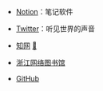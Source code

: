 - [Notion](https://www.notion.so/)：笔记软件

- [Twitter](https://tweetdeck.twitter.com/)：听见世界的声音

- [知网](https://www.cnki.net/) [🔐](/zy/知网账号.md)

- [浙江网络图书馆](http://www.zjelib.cn/ )

- [GitHub](https://github.com/dingeral)


















<!-- 

- [Quora](https://www.quora.com/)

- [Amazon](https://www.amazon.cn/)

- [Greasy Fork](https://greasyfork.org/zh-CN)

- [lesswrong](https://www.lesswrong.com/)

- [XKCD](https://xkcd.in/)：XKCD中文站，一个关于浪漫、隐喻、数字、以及语言的线上漫画。 -->